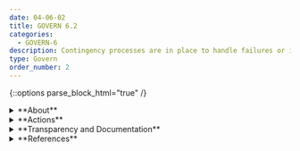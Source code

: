 ```yaml
---
date: 04-06-02
title: GOVERN 6.2
categories:
  - GOVERN-6
description: Contingency processes are in place to handle failures or incidents in third-party data or AI systems deemed to be high-risk.
type: Govern
order_number: 2
---
```

{::options parse_block_html="true" /}


<details>
<summary markdown="span">**About**</summary>
<br>
To mitigate the potential harms of third-party system failure, organizations should implement policies and procedures that include redundancies for covering third-party functions. 

</details>

<details>
<summary markdown="span">**Actions**</summary>
* Establish policies for handling third-party system failures to include consideration of redundancy mechanisms for vital third-party AI systems.
* Ensure that incident response plans address third-party AI systems.

</details>

<details>
<summary markdown="span">**Transparency and Documentation**</summary>
<br>
Column G goes here.

</details>

<details>
<summary markdown="span">**References**</summary>
<br>
Bd. Governors Fed. Rsrv. Sys., Supervisory Guidance on Model Risk Management, SR Letter 11-7 (Apr. 4, 2011)

“Proposed Interagency Guidance on Third-Party Relationships: Risk Management,” 2021, available at https://www.occ.gov/news-issuances/news-releases/2021/nr-occ-2021-74a.pdf

Off. Comptroller Currency, Comptroller’s Handbook: Model Risk Management (Aug. 2021), https://www.occ.gov/publications-and-resources/publications/comptrollers-handbook/files/model-risk-management/index-model-risk-management.html

</details>
